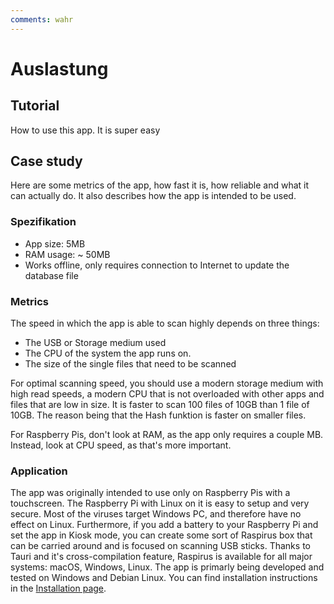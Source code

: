 ```yaml
---
comments: wahr
---
```


# Auslastung

## Tutorial
How to use this app. It is super easy

## Case study
Here are some metrics of the app, how fast it is, how reliable and what it can actually do. It also describes how the app is intended to be used.

### Spezifikation
- App size: 5MB
- RAM usage: ~ 50MB
- Works offline, only requires connection to Internet to update the database file

### Metrics
The speed in which the app is able to scan highly depends on three things:
- The USB or Storage medium used
- The CPU of the system the app runs on.
- The size of the single files that need to be scanned

For optimal scanning speed, you should use a modern storage medium with high read speeds, a modern CPU that is not overloaded with other apps and files that are low in size. It is faster to scan 100 files of 10GB than 1 file of 10GB. The reason being that the Hash funktion is faster on smaller files.

For Raspberry Pis, don't look at RAM, as the app only requires a couple MB. Instead, look at CPU speed, as that's more important.

### Application
The app was originally intended to use only on Raspberry Pis with a touchscreen. The Raspberry Pi with Linux on it is easy to setup and very secure. Most of the viruses target Windows PC, and therefore have no effect on Linux. Furthermore, if you add a battery to your Raspberry Pi and set the app in Kiosk mode, you can create some sort of Raspirus box that can be carried around and is focused on scanning USB sticks. Thanks to Tauri and it's cross-compilation feature, Raspirus is available for all major systems: macOS, Windows, Linux. The app is primarly being developed and tested on Windows and Debian Linux. You can find installation instructions in the [Installation page](installation.md).